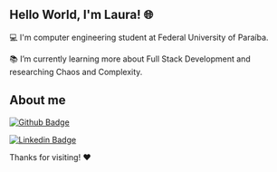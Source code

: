 

 

## Hello World, I'm Laura! 🌐

 

:computer: I'm computer engineering student at Federal University of Paraíba.

:books: I’m currently learning more about Full Stack Development and researching Chaos and Complexity.


## About me

[![Github Badge](https://img.shields.io/badge/-Github-000?style=flat-square&logo=Github&logoColor=white&link=https://github.com/llauracampos)](https://github.com/llauracampos)

[![Linkedin Badge](https://img.shields.io/badge/-LinkedIn-blue?style=flat-square&logo=Linkedin&logoColor=white&link=https://www.linkedin.com/in/llauracampos/)](https://www.linkedin.com/in/llauracampos/)

Thanks for visiting! ❤

